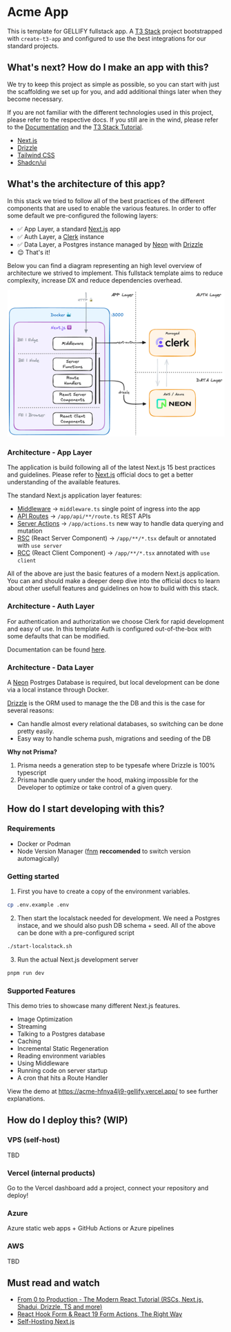 # Acme App

This is template for GELLIFY fullstack app. A [T3 Stack](https://create.t3.gg/) project bootstrapped with `create-t3-app` and configured to use the best integrations for our standard projects.

## What's next? How do I make an app with this?

We try to keep this project as simple as possible, so you can start with just the scaffolding we set up for you, and add additional things later when they become necessary.

If you are not familiar with the different technologies used in this project, please refer to the respective docs. If you still are in the wind, please refer to the [Documentation](https://create.t3.gg/) and the [T3 Stack Tutorial](https://create.t3.gg/en/faq#what-learning-resources-are-currently-available).

- [Next.js](https://nextjs.org)
- [Drizzle](https://orm.drizzle.team)
- [Tailwind CSS](https://tailwindcss.com)
- [Shadcn/ui](https://ui.shadcn.com)

## What's the architecture of this app?

In this stack we tried to follow all of the best practices of the different components that are used to enable the various features. In order to offer some default we pre-configured the following layers:

- ✅ App Layer, a standard [Next.js](https://nextjs.org) app
- ✅ Auth Layer, a [Clerk](https://clerk.com/) instance
- ✅ Data Layer, a Postgres instance managed by [Neon](https://neon.tech/) with [Drizzle](https://orm.drizzle.team)
- 😌 That's it!

Below you can find a diagram representing an high level overview of architecture we strived to implement. This fullstack template aims to reduce complexity, increase DX and reduce dependencies overhead.

![alt text](./docs/acme_app-charmender-architecture.png)

### Architecture - App Layer

The application is build following all of the latest Next.js 15 best practices and guidelines. Please refer to [Next.js](https://nextjs.org) official docs to get a better understanding of the available features.

The standard Next.js application layer features:

- [Middleware](https://nextjs.org/docs/app/building-your-application/routing/middleware) -> `middleware.ts` single point of ingress into the app
- [API Routes](https://nextjs.org/docs/app/building-your-application/routing/route-handlers) -> `/app/api/**/route.ts` REST APIs
- [Server Actions](https://nextjs.org/docs/app/building-your-application/data-fetching/server-actions-and-mutations) -> `/app/actions.ts` new way to handle data querying and mutation
- [RSC](https://nextjs.org/docs/app/building-your-application/rendering/server-components) (React Server Component) -> `/app/**/*.tsx` default or annotated with `use server`
- [RCC](https://nextjs.org/docs/app/building-your-application/rendering/client-components) (React Client Component) -> `/app/**/*.tsx` annotated with `use client`

All of the above are just the basic features of a modern Next.js application. You can and should make a deeper deep dive into the official docs to learn about other usefull features and guidelines on how to build with this stack.

### Architecture - Auth Layer

For authentication and authorization we choose Clerk for rapid development and easy of use. In this template Auth is configured out-of-the-box with some defaults that can be modified.

Documentation can be found [here](https://clerk.com/docs).

### Architecture - Data Layer

A [Neon](https://neon.tech/) Postrges Database is required, but local development can be done via a local instance through Docker.

[Drizzle](https://orm.drizzle.team) is the ORM used to manage the the DB and this is the case for several reasons:

- Can handle almost every relational databases, so switching can be done pretty easily.
- Easy way to handle schema push, migrations and seeding of the DB

**Why not Prisma?**

1. Prisma needs a generation step to be typesafe where Drizzle is 100% typescript
2. Prisma handle query under the hood, making impossible for the Developer to optimize or take control of a given query.

## How do I start developing with this?

### Requirements

- Docker or Podman
- Node Version Manager ([fnm](https://github.com/Schniz/fnm) **reccomended** to switch version automagically)

### Getting started

1. First you have to create a copy of the environment variables.

```sh
cp .env.example .env
```

2. Then start the localstack needed for development. We need a Postgres instace, and we should also push DB schema + seed. All of the above can be done with a pre-configured script

```sh
./start-localstack.sh
```

3. Run the actual Next.js development server

```sh
pnpm run dev
```

### Supported Features

This demo tries to showcase many different Next.js features.

- Image Optimization
- Streaming
- Talking to a Postgres database
- Caching
- Incremental Static Regeneration
- Reading environment variables
- Using Middleware
- Running code on server startup
- A cron that hits a Route Handler

View the demo at https://acme-hfnya4lj9-gellify.vercel.app/ to see further explanations.

## How do I deploy this? (WIP)

### VPS (self-host)

TBD

### Vercel (internal products)

Go to the Vercel dashboard add a project, connect your repository and deploy!

### Azure

Azure static web apps + GitHub Actions or Azure pipelines

### AWS

TBD

## Must read and watch

- [From 0 to Production - The Modern React Tutorial (RSCs, Next.js, Shadui, Drizzle, TS and more)](https://www.youtube.com/watch?v=d5x0JCZbAJs)
- [React Hook Form & React 19 Form Actions, The Right Way](https://www.youtube.com/watch?v=VLk45JBe8L8)
- [Self-Hosting Next.js](https://www.youtube.com/watch?v=sIVL4JMqRfc)
